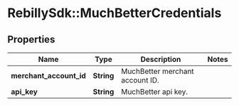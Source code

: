 # RebillySdk::MuchBetterCredentials

## Properties
Name | Type | Description | Notes
------------ | ------------- | ------------- | -------------
**merchant_account_id** | **String** | MuchBetter merchant account ID. | 
**api_key** | **String** | MuchBetter api key. | 

